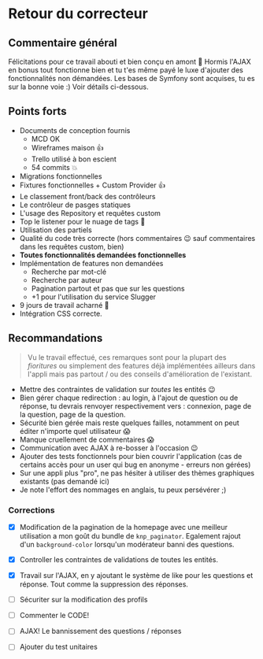 # Retour du correcteur

## Commentaire général

Félicitations pour ce travail abouti et bien conçu en amont :clap: Hormis l'AJAX en bonus tout fonctionne bien et tu t'es même payé le luxe d'ajouter des fonctionnalités non démandées. Les bases de Symfony sont acquises, tu es sur la bonne voie :) Voir détails ci-dessous.

## Points forts

- Documents de conception fournis
    - MCD OK
    - Wireframes maison :thumbsup:
    - Trello utilisé à bon escient
    - 54 commits :boom:
- Migrations fonctionnelles
- Fixtures fonctionnelles + Custom Provider :thumbsup:
- Le classement front/back des contrôleurs
- Le contrôleur de pasges statiques
- L'usage des Repository et requêtes custom
- Top le listener pour le nuage de tags :clap:
- Utilisation des partiels
- Qualité du code très correcte (hors commentaires :wink: sauf commentaires dans les requêtes custom, bien)
- **Toutes fonctionnalités demandées fonctionnelles**
- Implémentation de features non demandées
    - Recherche par mot-clé
    - Recherche par auteur
    - Pagination partout et pas que sur les questions
    - +1 pour l'utilisation du service Slugger
- 9 jours de travail acharné :muscle:
- Intégration CSS correcte.

## Recommandations

> Vu le travail effectué, ces remarques sont pour la plupart des _fioritures_ ou simplement des features déjà implémentées ailleurs dans l'appli mais pas partout / ou des conseils d'amélioration de l'existant.

- Mettre des contraintes de validation sur _toutes_ les entités :wink:
- Bien gérer chaque redirection : au login, à l'ajout de question ou de réponse, tu devrais renvoyer respectivement vers : connexion, page de la question, page de la question.
- Sécurité bien gérée mais reste quelques failles, notamment on peut éditer n'importe quel utilisateur :scream:
- Manque cruellement de commentaires :scream:
- Communication avec AJAX à re-bosser à l'occasion :wink:
- Ajouter des tests fonctionnels pour bien couvrir l'application (cas de certains accès pour un user qui bug en anonyme - erreurs non gérées)
- Sur une appli plus "pro", ne pas hésiter à utiliser des thèmes graphiques existants (pas demandé ici)
- Je note l'effort des nommages en anglais, tu peux persévérer ;)

### Corrections

- [x] Modification de la pagination de la homepage avec une meilleur utilisation a mon goût du bundle de `knp_paginator`. Egalement rajout d'un `background-color` lorsqu'un modérateur banni des questions.
 
- [x] Controller les contraintes de validations de toutes les entités.
- [x] Travail sur l'AJAX, en y ajoutant le système de like pour les questions et réponse. Tout comme la suppression des réponses.

- [ ] Sécuriter sur la modification des profils
- [ ] Commenter le CODE!
- [ ] AJAX! Le bannissement des questions / réponses
- [ ] Ajouter du test unitaires
